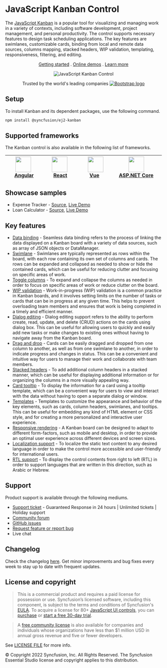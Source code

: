 # JavaScript Kanban Control

The [JavaScript Kanban](https://www.syncfusion.com/javascript-ui-controls/js-kanban-board?utm_source=npm&utm_medium=listing&utm_campaign=javascript-kanban-npm) is a popular tool for visualizing and managing work in a variety of contexts, including software development, project management, and personal productivity. The control supports necessary features to design task scheduling applications. The key features are swimlanes, customizable cards, binding from local and remote data sources, columns mapping, stacked headers, WIP validation, templating, responsiveness, filtering, and editing.

<p align="center">
    <a href="https://ej2.syncfusion.com/documentation/kanban/getting-started/?utm_source=npm&utm_medium=listing&utm_campaign=javascript-kanban-npm">Getting started</a> . 
    <a href="https://ej2.syncfusion.com/demos/?utm_source=npm&utm_medium=listing&utm_campaign=javascript-kanban-npm#/bootstrap5/kanban/overview.html">Online demos</a> . 
    <a href="https://www.syncfusion.com/javascript-ui-controls/js-kanban-board?utm_source=npm&utm_medium=listing&utm_campaign=javascript-kanban-npm">Learn more</a>
</p>

<p align="center">
   <img src="https://raw.githubusercontent.com/SyncfusionExamples/nuget-img/master/javascript/javascript-kanban.png" alt="JavaScript Kanban Control"/>
</p>

<p align="center">
Trusted by the world's leading companies
  <a href="https://www.syncfusion.com">
    <img src="https://raw.githubusercontent.com/SyncfusionExamples/nuget-img/master/syncfusion/syncfusion-trusted-companies.webp" alt="Bootstrap logo">
  </a>
</p>

## Setup

To install Kanban and its dependent packages, use the following command.

```sh
npm install @syncfusion/ej2-kanban
```

## Supported frameworks

The Kanban control is also available in the following list of frameworks.

| [<img src="https://ej2.syncfusion.com/github/images/angular.svg" height="50" />](https://www.syncfusion.com/angular-ui-components?utm_medium=listing&utm_source=github)<br/>&nbsp;&nbsp;&nbsp;&nbsp;&nbsp;[Angular](https://www.syncfusion.com/angular-ui-components?utm_medium=listing&utm_source=github)&nbsp;&nbsp;&nbsp;&nbsp; | [<img src="https://ej2.syncfusion.com/github/images/react.svg"  height="50" />](https://www.syncfusion.com/react-ui-components?utm_medium=listing&utm_source=github)<br/>&nbsp;&nbsp;&nbsp;&nbsp;&nbsp;&nbsp;&nbsp;[React](https://www.syncfusion.com/react-ui-components?utm_medium=listing&utm_source=github)&nbsp;&nbsp;&nbsp;&nbsp;&nbsp;&nbsp; | [<img src="https://ej2.syncfusion.com/github/images/vue.svg" height="50" />](https://www.syncfusion.com/vue-ui-components?utm_medium=listing&utm_source=github)<br/>&nbsp;&nbsp;&nbsp;&nbsp;&nbsp;&nbsp;&nbsp;[Vue](https://www.syncfusion.com/vue-ui-components?utm_medium=listing&utm_source=github)&nbsp;&nbsp;&nbsp;&nbsp;&nbsp;&nbsp;&nbsp;&nbsp;&nbsp; | [<img src="https://ej2.syncfusion.com/github/images/netcore.svg" height="50" />](https://www.syncfusion.com/aspnet-core-ui-controls?utm_medium=listing&utm_source=github)<br/>&nbsp;&nbsp;[ASP.NET&nbsp;Core](https://www.syncfusion.com/aspnet-core-ui-controls?utm_medium=listing&utm_source=github)&nbsp;&nbsp; | [<img src="https://ej2.syncfusion.com/github/images/netmvc.svg" height="50" />](https://www.syncfusion.com/aspnet-mvc-ui-controls?utm_medium=listing&utm_source=github)<br/>&nbsp;&nbsp;[ASP.NET&nbsp;MVC](https://www.syncfusion.com/aspnet-mvc-ui-controls?utm_medium=listing&utm_source=github)&nbsp;&nbsp; | 
| :-----: | :-----: | :-----: | :-----: | :-----: |

## Showcase samples

* Expense Tracker - [Source](https://github.com/syncfusion/ej2-sample-ts-expensetracker?utm_source=npm&utm_medium=listing&utm_campaign=javascript-kanban-npm), [Live Demo](https://ej2.syncfusion.com/showcase/typescript/expensetracker/?utm_source=npm&utm_medium=listing&utm_campaign=javascript-kanban-npm/#/dashboard)
* Loan Calculator - [Source](https://github.com/syncfusion/ej2-sample-ts-loancalculator), [Live Demo](https://ej2.syncfusion.com/showcase/typescript/loancalculator/?utm_source=npm&utm_medium=listing&utm_campaign=javascript-kanban-npm)

## Key features

* [Data binding](https://ej2.syncfusion.com/demos/?utm_source=npm&utm_medium=listing&utm_campaign=javascript-kanban-npm/#/bootstrap5/kanban/remote-data.html) - Seamless data binding refers to the process of linking the data displayed on a Kanban board with a variety of data sources, such as  array of JSON objects or DataManager.
* [Swimlane](https://ej2.syncfusion.com/demos/?utm_source=npm&utm_medium=listing&utm_campaign=javascript-kanban-npm/#/bootstrap5/kanban/swimlane.html) - Swimlanes are typically represented as rows within the board, with each row containing its own set of columns and cards. The rows can be expanded and collapsed as needed to show or hide the contained cards, which can be useful for reducing clutter and focusing on specific areas of work.
* [Toggle columns](https://ej2.syncfusion.com/demos/?utm_source=npm&utm_medium=listing&utm_campaign=javascript-kanban-npm/#/bootstrap5/kanban/toggle-columns.html) - To expand and collapse the columns as needed in order to focus on specific areas of work or reduce clutter on the board.
* [WIP validation](https://ej2.syncfusion.com/demos/?utm_source=npm&utm_medium=listing&utm_campaign=javascript-kanban-npm/#/bootstrap5/kanban/wip-validation.html) - Work-in-progress (WIP) validation is a common practice in Kanban boards, and it involves setting limits on the number of tasks or cards that can be in progress at any given time. This helps to prevent overloading team members and ensures that work is being completed in a timely and efficient manner.
* [Dialog editing](https://ej2.syncfusion.com/demos/?utm_source=npm&utm_medium=listing&utm_campaign=javascript-kanban-npm/#/bootstrap5/kanban/dialog-editing.html) - Dialog editing support refers to the ability to perform create, read, update, and delete (CRUD) actions on the cards using dialog box. This can be useful for allowing users to quickly and easily add new tasks or make changes to existing ones without having to navigate away from the Kanban board.
* [Drag and drop](https://ej2.syncfusion.com/demos/?utm_source=npm&utm_medium=listing&utm_campaign=javascript-kanban-npm/#/bootstrap5/kanban/overview.html) - Cards can be easily dragged and dropped from one column to another, as well as from one swimlane to another, in order to indicate progress and changes in status. This can be a convenient and intuitive way for users to manage their work and collaborate with team members.
* [Stacked headers](https://ej2.syncfusion.com/demos/?utm_source=npm&utm_medium=listing&utm_campaign=javascript-kanban-npm/#/bootstrap5/kanban/stacked-header.html) - To add additional column headers in a stacked manner, which can be useful for displaying additional information or for organizing the columns in a more visually appealing way.
* [Card tooltip](https://ej2.syncfusion.com/demos/?utm_source=npm&utm_medium=listing&utm_campaign=javascript-kanban-npm/#/bootstrap5/kanban/tooltip-template.html) - To display the information for a card using a tooltip template, which can be a convenient way for users to view and interact with the data without having to open a separate dialog or window.
* [Templates](https://ej2.syncfusion.com/demos/?utm_source=npm&utm_medium=listing&utm_campaign=javascript-kanban-npm/#/bootstrap5/kanban/card-template.html) - Templates to customize the appearance and behavior of the key elements, such as cards, column headers, swimlanes, and tooltips. This can be useful for embedding any kind of HTML element or CSS style, and for creating a more personalized and interactive user experience.
* [Responsive rendering](https://ej2.syncfusion.com/javascript/documentation/kanban/responsive-mode/?utm_source=npm&utm_medium=listing&utm_campaign=javascript-kanban-npm) - A Kanban board can be designed to adapt to different form-factors, such as mobile and desktop, in order to provide an optimal user experience across different devices and screen sizes.
* [Localization support](https://ej2.syncfusion.com/javascript/documentation/kanban/localization/?utm_source=npm&utm_medium=listing&utm_campaign=javascript-kanban-npm) - To localize the static text content to any desired language in order to make the control more accessible and user-friendly for international users.
* [RTL support](https://ej2.syncfusion.com/javascript/documentation/kanban/localization/#right-to-left-rtl/?utm_source=npm&utm_medium=listing&utm_campaign=javascript-kanban-npm) - To display the control contents from right to left (RTL) in order to support languages that are written in this direction, such as Arabic or Hebrew.

## Support

Product support is available through the following mediums.

* [Support ticket](https://support.syncfusion.com/support/tickets/create) - Guaranteed Response in 24 hours | Unlimited tickets | Holiday support
* [Community forum](https://www.syncfusion.com/forums/essential-js2?utm_source=npm&utm_medium=listing&utm_campaign=javascript-kanban-npm)
* [GitHub issues](https://github.com/syncfusion/ej2-javascript-ui-controls/issues/new)
* [Request feature or report bug](https://www.syncfusion.com/feedback/javascript?utm_source=npm&utm_medium=listing&utm_campaign=javascript-kanban-npm)
* Live chat

## Changelog

Check the changelog [here](https://ej2.syncfusion.com/documentation/release-notes). Get minor improvements and bug fixes every week to stay up to date with frequent updates.

## License and copyright

> This is a commercial product and requires a paid license for possession or use. Syncfusion’s licensed software, including this component, is subject to the terms and conditions of Syncfusion's [EULA](https://www.syncfusion.com/eula/es/). To acquire a license for 80+ [JavaScript UI controls](https://www.syncfusion.com/javascript-ui-controls), you can [purchase](https://www.syncfusion.com/sales/products) or [start a free 30-day trial](https://www.syncfusion.com/account/manage-trials/start-trials).

> A [free community license](https://www.syncfusion.com/products/communitylicense) is also available for companies and individuals whose organizations have less than $1 million USD in annual gross revenue and five or fewer developers.

See [LICENSE FILE](https://github.com/syncfusion/ej2-javascript-ui-controls/blob/master/license) for more info.

&copy; Copyright 2022 Syncfusion, Inc. All Rights Reserved. The Syncfusion Essential Studio license and copyright applies to this distribution.